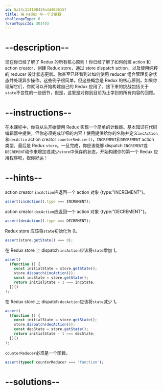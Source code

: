 ```yaml
---
id: 5a24c314108439a4d4036157
title: 用 Redux 写一个计数器
challengeType: 6
forumTopicId: 301453
---
```


# --description--

现在你已经了解了 Redux 的所有核心原则！你已经了解了如何创建 action 和 action creator，创建 Redux store，通过 store dispatch action，以及使用纯粹的 reducer 设计状态更新。你甚至已经看到过如何使用 reducer 组合管理复杂状态并处理异步操作。这些例子很简单，但这些概念是 Redux 的核心原则。如果你理解它们，你就可以开始构建自己的 Redux 应用了。接下来的挑战包括关于`state`不变性的一些细节，但是，这里是对你到目前为止学到的所有内容的回顾。

# --instructions--

在本课程中，你将从头开始使用 Redux 实现一个简单的计数器。基本知识在代码编辑器中提供，但你必须完成详细的内容！使用提供给你的名称并定义`incAction`和`decActio` action creator `counterReducer()`，`INCREMENT`和`DECREMENT` action 类型，最后是 Redux `store`。一旦完成，你应该能够 dispatch `INCREMENT`或`DECREMENT`动作来增加或减少`store`中保存的状态。开始构建你的第一个 Redux 应用程序吧，祝你好运！

# --hints--

action creator `incAction`应返回一个 action 对象 {type:"INCREMENT"}。

```js
assert(incAction().type === INCREMENT);
```

action creator `decAction`应返回一个 action 对象 {type:"DECREMENT"}。

```js
assert(decAction().type === DECREMENT);
```

Redux store 应该将`state`初始化为 0。

```js
assert(store.getState() === 0);
```

在 Redux store 上 dispatch `incAction`应该将`state`增加 1。

```js
assert(
  (function () {
    const initialState = store.getState();
    store.dispatch(incAction());
    const incState = store.getState();
    return initialState + 1 === incState;
  })()
);
```

在 Redux store 上 dispatch `decAction`应该将`state`减少 1。

```js
assert(
  (function () {
    const initialState = store.getState();
    store.dispatch(decAction());
    const decState = store.getState();
    return initialState - 1 === decState;
  })()
);
```

`counterReducer`必须是一个函数。

```js
assert(typeof counterReducer === 'function');
```

# --solutions--

